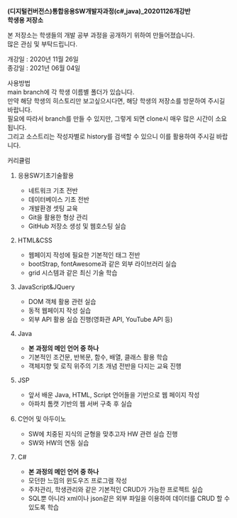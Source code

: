 **(디지털컨버전스)통합응용SW개발자과정(c#,java)_20201126개강반 <br>학생용 저장소**

본 저장소는 학생들의 개발 공부 과정을 공개하기 위하여 만들어졌습니다.<br>
많은 관심 및 부탁드립니다.

개강일 : 2020년 11월 26일<br>
종강일 : 2021년 06월 04일

사용방법<br>
main branch에 각 학생 이름별 폴더가 있습니다. <br>
만약 해당 학생의 히스토리만 보고싶으시다면, 해당 학생의 저장소를 방문하여 주시길 바랍니다.<br>
필요에 따라서 branch를 만들 수 있지만, 그렇게 되면 clone시 매우 많은 시간이 소요됩니다. <br>
그리고 소스트리는 작성자별로 history를 검색할 수 있으니 이를 활용하여 주시길 바랍니다.<br>

커리큘럼<br>

1. 응용SW기초기술활용
   - 네트워크 기초 전반
   - 데이터베이스 기초 전반
   - 개발환경 셋팅 교육
   - Git을 활용한 형상 관리
   - GitHub 저장소 생성 및 웹호스팅 실습

2. HTML&CSS
   - 웹페이지 작성에 필요한 기본적인 태그 전반
   - bootStrap, fontAwesome과 같은 외부 라이브러리 실습
   - grid 시스템과 같은 최신 기술 학습

3. JavaScript&JQuery
   - DOM 객체 활용 관련 실습
   - 동적 웹페이지 작성 실습
   - 외부 API 활용 실습 진행(영화관 API, YouTube API 등)

4. Java
   - **본 과정의 메인 언어 중 하나**
   - 기본적인 조건문, 반복문, 함수, 배열, 클래스 활용 학습
   - 객체지향 및 로직 위주의 기초 개념 전반을 다지는 교육 진행

5. JSP
   - 앞서 배운 Java, HTML, Script 언어들을 기반으로 웹 페이지 작성
   - 아파치 톰캣 기반의 웹 서버 구축 후 실습

6. C언어 및 아두이노
   - SW에 치중된 지식의 균형을 맞추고자 HW 관련 실습 진행
   - SW와 HW의 연동 실습

7. C#
   - **본 과정의 메인 언어 중 하나**
   - 모던한 느낌의 윈도우즈 프로그램 작성
   - 주차관리, 학생관리와 같은 기본적인 CRUD가 가능한 프로젝트 실습
   - SQL뿐 아니라 xml이나 json같은 외부 파일을 이용하여 데이터를 CRUD 할 수 있도록 학습
 
